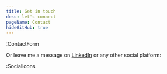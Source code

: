 ```yaml
---
title: Get in touch
desc: let's connect
pageName: Contact
hideGitHub: true
---
```


:ContactForm

Or leave me a message on [LinkedIn](https://www.linkedin.com/in/woutervernaillen/) or any other social platform:

:SocialIcons
